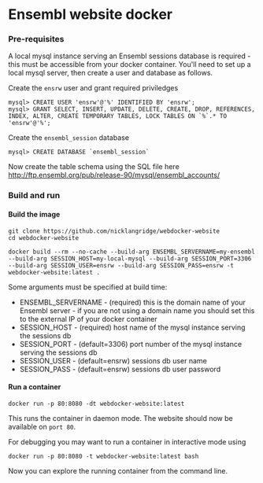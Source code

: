 # Ensembl website docker

### Pre-requisites

A local mysql instance serving an Ensembl sessions database is required - this must be accessible from your docker container. You'll need to set up a local mysql server, then create a user and database as follows.

Create the `ensrw` user and grant required priviledges

```
mysql> CREATE USER 'ensrw'@'%' IDENTIFIED BY 'ensrw';
mysql> GRANT SELECT, INSERT, UPDATE, DELETE, CREATE, DROP, REFERENCES, INDEX, ALTER, CREATE TEMPORARY TABLES, LOCK TABLES ON `%`.* TO 'ensrw'@'%';
```

Create the `ensembl_session` database

```
mysql> CREATE DATABASE `ensembl_session`
```

Now create the table schema using the SQL file here http://ftp.ensembl.org/pub/release-90/mysql/ensembl_accounts/

### Build and run


#### Build the image

```
git clone https://github.com/nicklangridge/webdocker-website
cd webdocker-website

docker build --rm --no-cache --build-arg ENSEMBL_SERVERNAME=my-ensembl --build-arg SESSION_HOST=my-local-mysql --build-arg SESSION_PORT=3306 --build-arg SESSION_USER=ensrw --build-arg SESSION_PASS=ensrw -t webdocker-website:latest .
```

Some arguments must be specified at build time:
* ENSEMBL_SERVERNAME - (required) this is the domain name of your Ensembl server - if you are not using a domain name you should set this to the external IP of your docker container 
* SESSION_HOST - (required)  host name of the mysql instance serving the sessions db
* SESSION_PORT - (default=3306) port number of the mysql instance serving the sessions db
* SESSION_USER - (default=ensrw) sessions db user name
* SESSION_PASS - (default=ensrw) sessions db user password

#### Run a container

```
docker run -p 80:8080 -dt webdocker-website:latest
```

This runs the container in daemon mode. The website should now be available on `port 80`.


For debugging you may want to run a container in interactive mode using

```
docker run -p 80:8080 -t webdocker-website:latest bash
```

Now you can explore the running container from the command line.